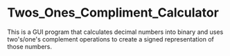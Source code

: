# Twos_Ones_Compliment_Calculator
This is a GUI program that calculates decimal numbers into binary and uses two's/one's complement operations to create a signed representation of those numbers.

